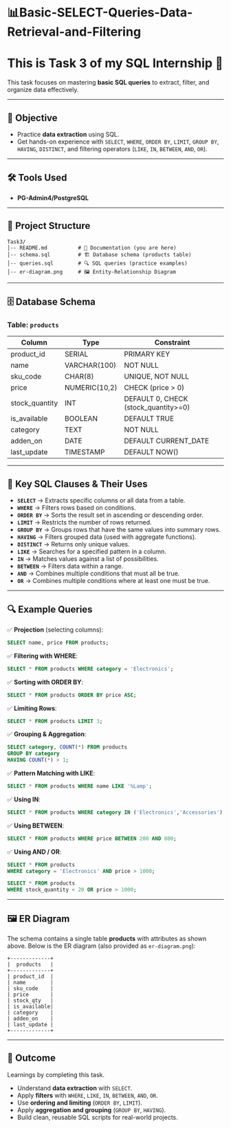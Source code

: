 # 📊Basic-SELECT-Queries-Data-Retrieval-and-Filtering

#  This is Task 3 of my SQL Internship 🚀

This task focuses on mastering **basic SQL queries** to extract, filter, and organize data effectively.

---

## 📝 Objective

* Practice **data extraction** using SQL.
* Get hands-on experience with `SELECT`, `WHERE`, `ORDER BY`, `LIMIT`, `GROUP BY`, `HAVING`, `DISTINCT`, and filtering operators (`LIKE`, `IN`, `BETWEEN`, `AND`, `OR`).

---

## 🛠️ Tools Used

* **PG-Admin4/PostgreSQL**

---

## 📂 Project Structure

```
Task3/
│-- README.md          # 📖 Documentation (you are here)
│-- schema.sql         # 🏗️ Database schema (products table)
│-- queries.sql        # 🔍 SQL queries (practice examples)
│-- er-diagram.png     # 🖼️ Entity-Relationship Diagram
```

---

## 🗄️ Database Schema

### Table: `products`

| Column         | Type          | Constraint                           |
| -------------- | ------------- | ------------------------------------ |
| product_id     | SERIAL        | PRIMARY KEY                          |
| name           | VARCHAR(100)  | NOT NULL                             |
| sku_code       | CHAR(8)       | UNIQUE, NOT NULL                     |
| price          | NUMERIC(10,2) | CHECK (price > 0)                    |
| stock_quantity | INT           | DEFAULT 0, CHECK (stock_quantity>=0) |
| is_available   | BOOLEAN       | DEFAULT TRUE                         |
| category       | TEXT          | NOT NULL                             |
| adden_on       | DATE          | DEFAULT CURRENT_DATE                 |
| last_update    | TIMESTAMP     | DEFAULT NOW()                        |

---

## 🔑 Key SQL Clauses & Their Uses

* **`SELECT`** → Extracts specific columns or all data from a table.
* **`WHERE`** → Filters rows based on conditions.
* **`ORDER BY`** → Sorts the result set in ascending or descending order.
* **`LIMIT`** → Restricts the number of rows returned.
* **`GROUP BY`** → Groups rows that have the same values into summary rows.
* **`HAVING`** → Filters grouped data (used with aggregate functions).
* **`DISTINCT`** → Returns only unique values.
* **`LIKE`** → Searches for a specified pattern in a column.
* **`IN`** → Matches values against a list of possibilities.
* **`BETWEEN`** → Filters data within a range.
* **`AND`** → Combines multiple conditions that must all be true.
* **`OR`** → Combines multiple conditions where at least one must be true.

---

## 🔍 Example Queries

✅ **Projection** (selecting columns):

```sql
SELECT name, price FROM products;
```

✅ **Filtering with WHERE**:

```sql
SELECT * FROM products WHERE category = 'Electronics';
```

✅ **Sorting with ORDER BY**:

```sql
SELECT * FROM products ORDER BY price ASC;
```

✅ **Limiting Rows**:

```sql
SELECT * FROM products LIMIT 3;
```

✅ **Grouping & Aggregation**:

```sql
SELECT category, COUNT(*) FROM products
GROUP BY category
HAVING COUNT(*) > 1;
```

✅ **Pattern Matching with LIKE**:

```sql
SELECT * FROM products WHERE name LIKE '%Lamp';
```

✅ **Using IN**:

```sql
SELECT * FROM products WHERE category IN ('Electronics','Accessories');
```

✅ **Using BETWEEN**:

```sql
SELECT * FROM products WHERE price BETWEEN 200 AND 800;
```

✅ **Using AND / OR**:

```sql
SELECT * FROM products 
WHERE category = 'Electronics' AND price > 1000;

SELECT * FROM products 
WHERE stock_quantity < 20 OR price > 1000;
```

---

## 🖼️ ER Diagram

The schema contains a single table **products** with attributes as shown above.
Below is the ER diagram (also provided as `er-diagram.png`):

```plaintext
+-------------+
|  products   |
+-------------+
| product_id  |
| name        |
| sku_code    |
| price       |
| stock_qty   |
| is_available|
| category    |
| adden_on    |
| last_update |
+-------------+
```

---

## 🎯 Outcome

Learnings by completing this task.

* Understand **data extraction** with `SELECT`.
* Apply **filters** with `WHERE`, `LIKE`, `IN`, `BETWEEN`, `AND`, `OR`.
* Use **ordering and limiting** (`ORDER BY`, `LIMIT`).
* Apply **aggregation and grouping** (`GROUP BY`, `HAVING`).
* Build clean, reusable SQL scripts for real-world projects.


